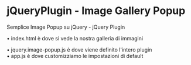 # jQueryPlugin - Image Gallery Popup

Semplice Image Popup su jQuery - jQuery Plugin

• index.html è dove si vede la nostra galleria di immagini

• jquery.image-popup.js è dove viene definito l'intero plugin   
• app.js è dove customizziamo le impostazioni di default
